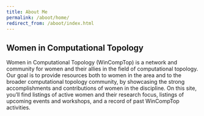```yaml
---
title: About Me
permalink: /aboot/home/
redirect_from: /aboot/index.html
---
```


## Women in Computational Topology

Women in Computational Topology (WinCompTop) is a network and community 
for women and their allies in the field of computational topology.  
Our goal is to provide resources both to women in the area and to the
broader computational topology community, by showcasing the strong 
accomplishments and contributions of women in the discipline.
On this site, you’ll find listings of active women and their research
focus, listings of upcoming events and workshops, and a record of 
past WinCompTop activities.
